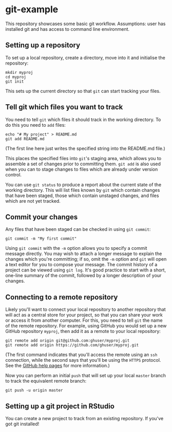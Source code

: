 # git-example

This repository showcases some basic git workflow. Assumptions: user has installed git and has access to command line environment.

## Setting up a repository

To set up a local repository, create a directory, move into it and initialise the repository:

```
mkdir myproj
cd myproj
git init
```

This sets up the current directory so that `git` can start tracking your files.

## Tell git which files you want to track

You need to tell `git` which files it should track in the working directory. To do this you need to `add` files:

```
echo "# My project" > README.md
git add README.md
```

(The first line here just writes the specified string into the README.md file.)

This places the specified files into `git`'s staging area, which allows you to assemble a set of changes prior to committing them. `git add` is also used when you can to stage changes to files which are already under version control.

You can use `git status` to produce a report about the current state of the working directory. This will list files known by `git` which contain changes that have been staged, those which contain unstaged changes, and files which are not yet tracked.

## Commit your changes

Any files that have been staged can be checked in using `git commit`:

```
git commit -m "My first commit"
```

Using `git commit` with the `-m` option allows you to specify a commit message directly. You may wish to attach a longer message to explain the changes which you're committing; if so, omit the `-m` option and `git` will open a text editor for you to compose your message. The commit history of a project can be viewed using `git log`. It's good practice to start with a short, one-line summary of the commit, followed by a longer description of your changes.

## Connecting to a remote repository

Likely you'll want to connect your local repository to another repository that will act as a central store for your project, so that you can share your work or access it from another computer. For this, you need to tell `git` the name of the remote repository. For example, using GitHub you would set up a new GitHub repository `myproj`, then add it as a remote to your local repository:

```
git remote add origin git@github.com:ghuser/myproj.git
git remote add origin https://github.com/ghuser/myproj.git
```

(The first command indicates that you'll access the remote using an `ssh` connection, while the second says that you'll be using the `HTTPS` protocol. See the [GitHub help pages](https://help.github.com/articles/which-remote-url-should-i-use/) for more information.)

Now you can perform an initial `push` that will set up your local `master` branch to track the equivalent remote branch:

```
git push -u origin master
```

## Setting up a git project in RStudio

You can create a new project to track from an existing repository. If you've got git installed!

